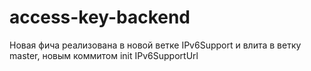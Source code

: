 # access-key-backend
Новая фича реализована в новой ветке IPv6Support и влита в ветку master, новым коммитом init IPv6SupportUrl
